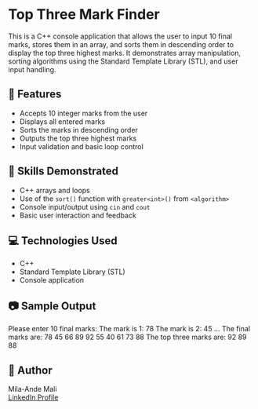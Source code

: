 # Top Three Mark Finder

This is a C++ console application that allows the user to input 10 final marks, stores them in an array, and sorts them in descending order to display the top three highest marks. It demonstrates array manipulation, sorting algorithms using the Standard Template Library (STL), and user input handling.

## 🔧 Features
- Accepts 10 integer marks from the user
- Displays all entered marks
- Sorts the marks in descending order
- Outputs the top three highest marks
- Input validation and basic loop control

## 🧠 Skills Demonstrated
- C++ arrays and loops
- Use of the `sort()` function with `greater<int>()` from `<algorithm>`
- Console input/output using `cin` and `cout`
- Basic user interaction and feedback

## 💻 Technologies Used
- C++
- Standard Template Library (STL)
- Console application

## 📷 Sample Output
Please enter 10 final marks:
The mark is 1: 78
The mark is 2: 45
...
The final marks are: 78 45 66 89 92 55 40 61 73 88
The top three marks are: 92 89 88


## 📝 Author
Mila-Ande Mali  
[LinkedIn Profile](https://www.linkedin.com/in/milaandemali/)